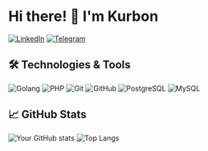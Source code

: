 # Hi there! 👋 I'm Kurbon

[![LinkedIn](https://img.shields.io/badge/-LinkedIn-blue?style=flat-square&logo=Linkedin&logoColor=white&link=https://www.linkedin.com/in/kurbonali-ismoilov-518172149/)](https://www.linkedin.com/in/kurbonali-ismoilov-518172149/)
[![Telegram](https://img.shields.io/badge/-Telegram-0088cc?style=flat-square&logo=telegram&logoColor=white)](https://t.me/Kurbon_Ismoilov)

## 🛠️ Technologies & Tools

![Golang](https://img.shields.io/badge/-Golang-blue?style=flat-square&logo=go&logoColor=white)
![PHP](https://img.shields.io/badge/-php-474a8a?style=flat-square&logo=php&logoColor=white)
![Git](https://img.shields.io/badge/-Git-3e2c00?style=flat-square&logo=git)
![GitHub](https://img.shields.io/badge/-GitHub-grey?style=flat-square&logo=github)
![PostgreSQL](https://img.shields.io/badge/-PostgresSQL-336791?style=flat-square&logo=postgresql&logoColor=white)
![MySQL](https://img.shields.io/badge/-MySQL-00758f?style=flat-square&logo=mysql&logoColor=white)


## 📈 GitHub Stats

![Your GitHub stats](https://github-readme-stats.vercel.app/api?username=KurbonIsmailov92&show_icons=true&theme=apprentice)
![Top Langs](https://github-readme-stats.vercel.app/api/top-langs/?username=KurbonIsmailov92&layout=compact&theme=apprentice)

